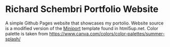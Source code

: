 # Richard Schembri Portfolio Website
A simple Github Pages website that showcases my portolio. Website source is a modified
version of the <a href="https://html5up.net/miniport" target="blank">Miniport</a> template found in html5up.net.
Color palette is taken from https://www.canva.com/colors/color-palettes/summer-splash/
